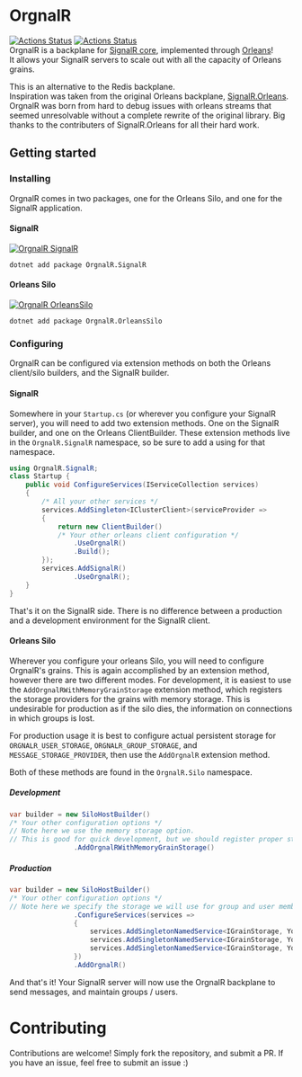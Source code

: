 # OrgnalR

[![Actions Status](https://github.com/LiamMorrow/OrgnalR/workflows/build/badge.svg)](https://github.com/LiamMorrow/OrgnalR/actions)
[![Actions Status](https://github.com/LiamMorrow/OrgnalR/workflows/test/badge.svg)](https://github.com/LiamMorrow/OrgnalR/actions)  
OrgnalR is a backplane for [SignalR core](https://github.com/aspnet/AspNetCore/tree/master/src/SignalR), implemented through [Orleans](https://github.com/dotnet/orleans)!  
It allows your SignalR servers to scale out with all the capacity of Orleans grains.

This is an alternative to the Redis backplane.  
Inspiration was taken from the original Orleans backplane, [SignalR.Orleans](https://github.com/OrleansContrib/SignalR.Orleans). OrgnalR was born from hard to debug issues with orleans streams that seemed unresolvable without a complete rewrite of the original library.  Big thanks to the contributers of SignalR.Orleans for all their hard work.

## Getting started

### Installing

OrgnalR comes in two packages, one for the Orleans Silo, and one for the SignalR application.

#### SignalR

<a href="https://www.nuget.org/packages/OrgnalR.Signalr">![OrgnalR SignalR](https://img.shields.io/nuget/v/OrgnalR.SignalR?logo=SignalR)</a>
```
dotnet add package OrgnalR.SignalR
```

#### Orleans Silo
<a href="https://www.nuget.org/packages/OrgnalR.OrleansSilo">![OrgnalR OrleansSilo](https://img.shields.io/nuget/v/OrgnalR.OrleansSilo?logo=OrleansSilo)</a>
```
dotnet add package OrgnalR.OrleansSilo
```

### Configuring

OrgnalR can be configured via extension methods on both the Orleans client/silo builders, and the SignalR builder.

#### SignalR

Somewhere in your `Startup.cs` (or wherever you configure your SignalR server), you will need to add two extension methods. One on the SignalR builder, and one on the Orleans ClientBuilder. These extension methods live in the `OrgnalR.SignalR` namespace, so be sure to add a using for that namespace.

```c#
using OrgnalR.SignalR;
class Startup {
    public void ConfigureServices(IServiceCollection services)
    {
        /* All your other services */
        services.AddSingleton<IClusterClient>(serviceProvider =>
        {
            return new ClientBuilder()
            /* Your other orleans client configuration */
                .UseOrgnalR()
                .Build();
        });
        services.AddSignalR()
                .UseOrgnalR();
    }
}
```

That's it on the SignalR side. There is no difference between a production and a development environment for the SignalR client.

#### Orleans Silo

Wherever you configure your orleans Silo, you will need to configure OrgnalR's grains. This is again accomplished by an extension method, however there are two different modes. For development, it is easiest to use the `AddOrgnalRWithMemoryGrainStorage` extension method, which registers the storage providers for the grains with memory storage. This is undesirable for production as if the silo dies, the information on connections in which groups is lost.

For production usage it is best to configure actual persistent storage for `ORGNALR_USER_STORAGE`, `ORGNALR_GROUP_STORAGE`, and `MESSAGE_STORAGE_PROVIDER`, then use the `AddOrgnalR` extension method.

Both of these methods are found in the `OrgnalR.Silo` namespace.

##### Development

```c#
var builder = new SiloHostBuilder()
/* Your other configuration options */
// Note here we use the memory storage option.
// This is good for quick development, but we should register proper storage for production
                .AddOrgnalRWithMemoryGrainStorage()
```

##### Production

```c#
var builder = new SiloHostBuilder()
/* Your other configuration options */
// Note here we specify the storage we will use for group and user membership
                .ConfigureServices(services =>
                {
                    services.AddSingletonNamedService<IGrainStorage, YourStorageProvider>(Extensions.USER_STORAGE_PROVIDER);
                    services.AddSingletonNamedService<IGrainStorage, YourStorageProvider>(Extensions.GROUP_STORAGE_PROVIDER);
                    services.AddSingletonNamedService<IGrainStorage, YourStorageProvider>(Extensions.MESSAGE_STORAGE_PROVIDER);
                })
                .AddOrgnalR()
```

And that's it! Your SignalR server will now use the OrgnalR backplane to send messages, and maintain groups / users.

# Contributing

Contributions are welcome! Simply fork the repository, and submit a PR. If you have an issue, feel free to submit an issue :)
